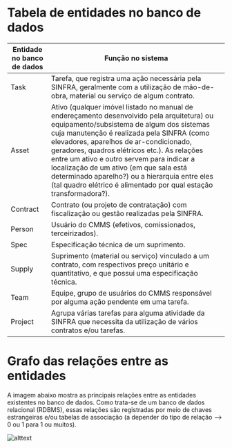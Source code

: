 # Tabela de entidades no banco de dados

|Entidade no banco de dados|Função no sistema|
|--------------------------|-----------------|
|Task|Tarefa, que registra uma ação necessária pela SINFRA, geralmente com a utilização de mão-de-obra, material ou serviço de algum contrato. |
|Asset|Ativo (qualquer imóvel listado no manual de endereçamento desenvolvido pela arquitetura) ou equipamento/subsistema de algum dos sistemas cuja manutenção é realizada pela SINFRA (como elevadores, aparelhos de ar-condicionado, geradores, quadros elétricos etc.). As relações entre um ativo e outro servem para indicar a localização de um ativo (em que sala está determinado aparelho?) ou a hierarquia entre eles (tal quadro elétrico é alimentado por qual estação transformadora?).|
|Contract|Contrato (ou projeto de contratação) com fiscalização ou gestão realizadas pela SINFRA.|
|Person|Usuário do CMMS (efetivos, comissionados, terceirizados).|
|Spec|Especificação técnica de um suprimento.|
|Supply|Suprimento (material ou serviço) vinculado a um contrato, com respectivos preço unitário e quantitativo, e que possui uma especificação técnica.|
|Team|Equipe, grupo de usuários do CMMS responsável por alguma ação pendente em uma tarefa.|
|Project|Agrupa várias tarefas para alguma atividade da SINFRA que necessita da utilização de vários contratos e/ou tarefas.|


# Grafo das relações entre as entidades

A imagem abaixo mostra as principais relações entre as entidades existentes no banco de dados.
Como trata-se de um banco de dados relacional (RDBMS), essas relações são registradas por meio de chaves estrangeiras e/ou tabelas de associação (a depender do tipo de relação --> 0 ou 1 para 1 ou muitos).

![alttext](https://www.draw.io/?lightbox=1&highlight=0000ff&edit=_blank&layers=1&nav=1&title=CMMS#R7Vtdk6I4FP01PrZFwvdja0%2FPdFXPVu%2FaU7u9L1tZiMo0EjfEaZ1fv0GCQIJfiMBU6YNlLhDIPZeTc2%2FiQB8v1p8pWs6%2FEh%2BHA6j564H%2BMIDQ0QD%2FTgyb1AAsXVhmNPBTm5YbJsFPLE7MrKvAx7GwpSZGSMiCZdnokSjCHivZEKXko3zalIR%2BybBEM6wYJh4KVeufgc%2FmYlzQzu1fcDCbZ3cGlpseWaDsZDGSeI588lEw6Z8G%2BpgSwtJfi%2FUYh4nzyn553HN092AUR%2ByUCzx%2F%2FDyafPsHvT3%2B4W%2F%2BfvJ%2F%2F766E738QOFKDFg8LNtkHuC9cGfzxuhjHjA8WSIvOfLB8ea2OVuEvAX4TxQvUwSmwRrzm47UJ8xuhynD64JJPPFnTBaY0Q0%2FRRzVoZleIuLnzrGEOz8KaAjTvABEZkMC%2F9mu69xF%2FIfw0hkeg4rHXlH8rniNj48%2FyShmlLzjMQkJ5faIRIkfp0EYSiYUBrOINz3uKszto8RFAQ%2FDe3FgEfh%2B0veIklXkJ%2B590HgrRP%2FicIS899nWnvU6gPp0%2B9mdQqiPaeGwtv0kT8jxDKIZt8K89YynTNxhTmjwk0QMZTAfiYImQLdk0G0VdKMCdHgt0M1f7TWxYceviaV47D6OMdv3nhT80%2FwrUwVI069REyDaJ4DYatjbCohf%2BD2UyI%2F8%2B2SmTbAIURwHXhlQvA7YX4mjh6ZovRWOPKwFBtvGJmtE%2FPkLFyXNt%2BKx%2FLJtK7tuLwwxWVEPH58JGaIzzI5TAfZLukEFtYCZWYFZZqM4RCz4UVYbVUCKO7yQgI8sjxldK8eMaUvBkA5cXFaUB3JPjtSTJYdV6hqlp21k7QZeP9hA37UINKT3062YllolWaCKkW8x58KbGGlOjOwY9xDqrbIy0BXUxxQjhtum5paI%2BVRmBr1iZiDP5lZdZt7lwjs53DYz913%2BmvIs6GhdM7Oqfyer5TLc7OPmmwDmMNoyjKBrqlUVMJ9g6%2FMsKLBszrln8WyuhzuTwKBfGlgJG1evybSmI2dgMmdfm2mdnjOtrkseAkDvmmpdxWevGC32Ee1NBDcDu9ExNWcdF2B%2Firxw5V8ig88XwaAlEeycys39UsGmRM2mVVsEg6ENTBs6tsn1nu3YElPrzhA6BrQBNGzDkp%2F0yrwN1ZSsX7xtyjmEm9XYO1tHMRSXjTmpUeTtLRLfqLsO8vIr6Noq8u0yt5pOJsijIOq0gHFFYZ3Rw3H2tnrF3pYlJ2RmTfq2FWXttqusoZqQ94uhd%2BX2Xb3I7FhYQzX5nfBx72PnWwWj4oWpArFdslUzylHin4SNSMt0O4TltbyhBvQjnLttvWAacG8kEXKpjDZPJGLYLyI25cU5O5tEzyViS5Mj1LgaEX8dr6xn8H53999m8vz6GwyfJo%2B933EEgTRT7XzfAg9XegwqHrttpTgGoryDqArEa%2FFwJYhqgviSDhBqZFqfh%2BuwcEsbKiqo9hAh9IRpeb50hB9PrljIZWlDZogrM62aYF%2B0e6e4dFGjNgauFminZ1dOr0LNNPShoeclLbccLkBz9aHrFkpe9eLQkLUD77jdQOx76gWUBfYWU69Kj6mZ1wsl3%2FGtNNZoaQzsLW90pRLUZO3inT11FIJ1lkRoOkerWIY%2BRCs9YXMg12%2Bcuksd8jbDK5bKKv2qrqdeoht6s%2BXhUAz9YnvLoGMcXAxzNLcJ5QBcKaRtM1lkazUYs6m5sT3orlkKSOg4p7KiJlWvbOto9Yr3JBNj02x5YgBnIrknEWzIVZbaKwvK%2BpbCu7UjlDfzv%2Belp%2Bd%2FctQ%2F%2FQ8%3D)